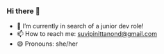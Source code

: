 ### Hi there 👋

<!--
**suvipinittanond/suvipinittanond** is a ✨ _special_ ✨ repository because its `README.md` (this file) appears on your GitHub profile.

Here are some ideas to get you started:

- 🔭 I’m currently working on ...
- 🌱 I’m currently learning ...
- 👯 I’m looking to collaborate on ...
- 🤔 I’m looking for help with ...
- 💬 Ask me about ...
- 📫 How to reach me: ...
- 😄 Pronouns: ...
- ⚡ Fun fact: ...
-->
- 🔭 I’m currently in search of a junior dev role!
- 📫 How to reach me: suvipinittanond@gmail.com
- 😄 Pronouns: she/her
